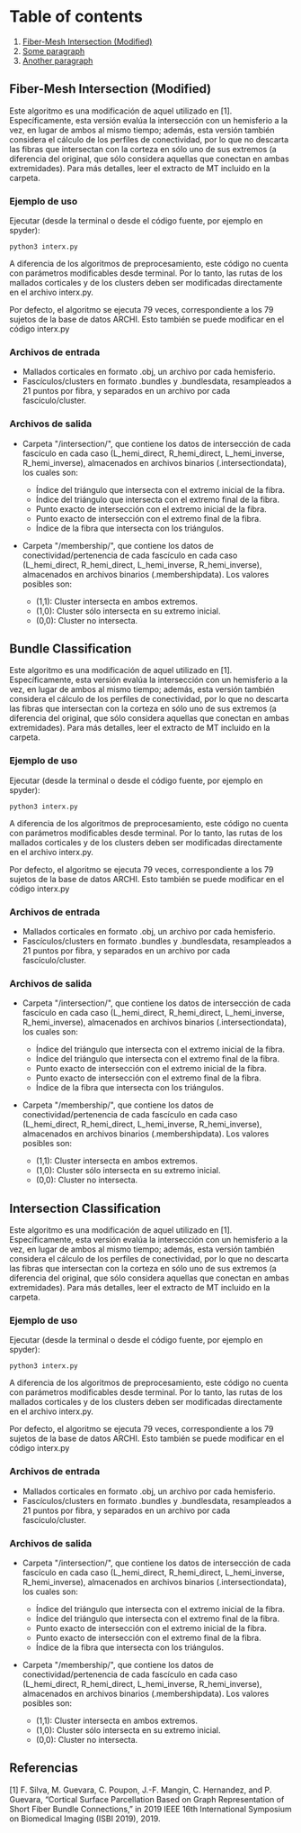 # Table of contents
1. [Fiber-Mesh Intersection (Modified)](#intersection)
2. [Some paragraph](#bundle_classification)
3. [Another paragraph](#intersection_classification)

## Fiber-Mesh Intersection (Modified) <a name="intersection"></a>
Este algoritmo es una modificación de aquel utilizado en [1]. Específicamente, esta versión evalúa la intersección con un hemisferio a la vez, en lugar de ambos al mismo tiempo; además, esta versión también considera el cálculo de los perfiles de conectividad, por lo que no descarta las fibras que intersectan con la corteza en sólo uno de sus extremos (a diferencia del original, que sólo considera aquellas que conectan en ambas extremidades). Para más detalles, leer el extracto de MT incluido en la carpeta.

### Ejemplo de uso
Ejecutar (desde la terminal o desde el código fuente, por ejemplo en spyder):
```
python3 interx.py
```
A diferencia de los algoritmos de preprocesamiento, este código no cuenta con parámetros modificables desde terminal. Por lo tanto, las rutas de los mallados corticales y de los clusters deben ser modificadas directamente en el archivo interx.py.

Por defecto, el algoritmo se ejecuta 79 veces, correspondiente a los 79 sujetos de la base de datos ARCHI. Esto también se puede modificar en el código interx.py

### Archivos de entrada
- Mallados corticales en formato .obj, un archivo por cada hemisferio.
- Fascículos/clusters en formato .bundles y .bundlesdata, resampleados a 21 puntos por fibra, y separados en un archivo por cada fascículo/cluster.

### Archivos de salida
- Carpeta "/intersection/", que contiene los datos de intersección de cada fascículo en cada caso (L_hemi_direct, R_hemi_direct, L_hemi_inverse, R_hemi_inverse), almacenados en archivos binarios (.intersectiondata), los cuales son:

  - Índice del triángulo que intersecta con el extremo inicial de la fibra.
  - Índice del triángulo que intersecta con el extremo final de la fibra.
  - Punto exacto de intersección con el extremo inicial de la fibra.
  - Punto exacto de intersección con el extremo final de la fibra.
  - Índice de la fibra que intersecta con los triángulos.

- Carpeta "/membership/", que contiene los datos de conectividad/pertenencia de cada fascículo en cada caso (L_hemi_direct, R_hemi_direct, L_hemi_inverse, R_hemi_inverse), almacenados en archivos binarios (.membershipdata). Los valores posibles son:

  - (1,1): Cluster intersecta en ambos extremos.
  - (1,0): Cluster sólo intersecta en su extremo inicial.
  - (0,0): Cluster no intersecta.

## Bundle Classification <a name="bundle_classification"></a>
Este algoritmo es una modificación de aquel utilizado en [1]. Específicamente, esta versión evalúa la intersección con un hemisferio a la vez, en lugar de ambos al mismo tiempo; además, esta versión también considera el cálculo de los perfiles de conectividad, por lo que no descarta las fibras que intersectan con la corteza en sólo uno de sus extremos (a diferencia del original, que sólo considera aquellas que conectan en ambas extremidades). Para más detalles, leer el extracto de MT incluido en la carpeta.

### Ejemplo de uso
Ejecutar (desde la terminal o desde el código fuente, por ejemplo en spyder):
```
python3 interx.py
```
A diferencia de los algoritmos de preprocesamiento, este código no cuenta con parámetros modificables desde terminal. Por lo tanto, las rutas de los mallados corticales y de los clusters deben ser modificadas directamente en el archivo interx.py.

Por defecto, el algoritmo se ejecuta 79 veces, correspondiente a los 79 sujetos de la base de datos ARCHI. Esto también se puede modificar en el código interx.py

### Archivos de entrada
- Mallados corticales en formato .obj, un archivo por cada hemisferio.
- Fascículos/clusters en formato .bundles y .bundlesdata, resampleados a 21 puntos por fibra, y separados en un archivo por cada fascículo/cluster.

### Archivos de salida
- Carpeta "/intersection/", que contiene los datos de intersección de cada fascículo en cada caso (L_hemi_direct, R_hemi_direct, L_hemi_inverse, R_hemi_inverse), almacenados en archivos binarios (.intersectiondata), los cuales son:

  - Índice del triángulo que intersecta con el extremo inicial de la fibra.
  - Índice del triángulo que intersecta con el extremo final de la fibra.
  - Punto exacto de intersección con el extremo inicial de la fibra.
  - Punto exacto de intersección con el extremo final de la fibra.
  - Índice de la fibra que intersecta con los triángulos.

- Carpeta "/membership/", que contiene los datos de conectividad/pertenencia de cada fascículo en cada caso (L_hemi_direct, R_hemi_direct, L_hemi_inverse, R_hemi_inverse), almacenados en archivos binarios (.membershipdata). Los valores posibles son:

  - (1,1): Cluster intersecta en ambos extremos.
  - (1,0): Cluster sólo intersecta en su extremo inicial.
  - (0,0): Cluster no intersecta.

## Intersection Classification <a name="intersection_classification"></a>
Este algoritmo es una modificación de aquel utilizado en [1]. Específicamente, esta versión evalúa la intersección con un hemisferio a la vez, en lugar de ambos al mismo tiempo; además, esta versión también considera el cálculo de los perfiles de conectividad, por lo que no descarta las fibras que intersectan con la corteza en sólo uno de sus extremos (a diferencia del original, que sólo considera aquellas que conectan en ambas extremidades). Para más detalles, leer el extracto de MT incluido en la carpeta.

### Ejemplo de uso
Ejecutar (desde la terminal o desde el código fuente, por ejemplo en spyder):
```
python3 interx.py
```
A diferencia de los algoritmos de preprocesamiento, este código no cuenta con parámetros modificables desde terminal. Por lo tanto, las rutas de los mallados corticales y de los clusters deben ser modificadas directamente en el archivo interx.py.

Por defecto, el algoritmo se ejecuta 79 veces, correspondiente a los 79 sujetos de la base de datos ARCHI. Esto también se puede modificar en el código interx.py

### Archivos de entrada
- Mallados corticales en formato .obj, un archivo por cada hemisferio.
- Fascículos/clusters en formato .bundles y .bundlesdata, resampleados a 21 puntos por fibra, y separados en un archivo por cada fascículo/cluster.

### Archivos de salida
- Carpeta "/intersection/", que contiene los datos de intersección de cada fascículo en cada caso (L_hemi_direct, R_hemi_direct, L_hemi_inverse, R_hemi_inverse), almacenados en archivos binarios (.intersectiondata), los cuales son:

  - Índice del triángulo que intersecta con el extremo inicial de la fibra.
  - Índice del triángulo que intersecta con el extremo final de la fibra.
  - Punto exacto de intersección con el extremo inicial de la fibra.
  - Punto exacto de intersección con el extremo final de la fibra.
  - Índice de la fibra que intersecta con los triángulos.

- Carpeta "/membership/", que contiene los datos de conectividad/pertenencia de cada fascículo en cada caso (L_hemi_direct, R_hemi_direct, L_hemi_inverse, R_hemi_inverse), almacenados en archivos binarios (.membershipdata). Los valores posibles son:

  - (1,1): Cluster intersecta en ambos extremos.
  - (1,0): Cluster sólo intersecta en su extremo inicial.
  - (0,0): Cluster no intersecta.


## Referencias
<a id="1">[1]</a>
F. Silva, M. Guevara, C. Poupon, J.-F. Mangin, C. Hernandez, and P. Guevara, “Cortical Surface Parcellation Based on Graph Representation of Short Fiber Bundle Connections,” in 2019 IEEE 16th International Symposium on Biomedical Imaging (ISBI 2019), 2019.
